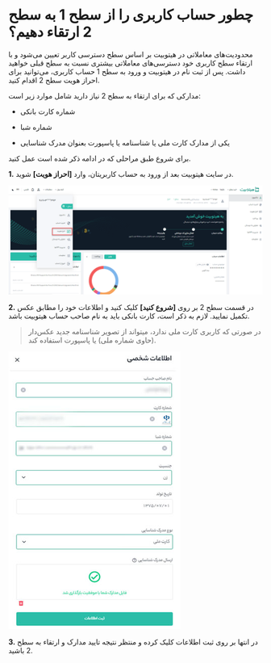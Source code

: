 # چطور حساب کاربری را از سطح 1 به سطح 2 ارتقاء دهیم؟

محدودیت‌های معاملاتی در هیتوبیت بر اساس سطح دسترسی کاربر تعیین می‌شود و با ارتقاء سطح کاربری خود دسترسی‌های معاملاتی بیشتری نسبت به سطح قبلی خواهید داشت. پس از ثبت نام در هیتوبیت و ورود به سطح 1 حساب کاربری، می‌توانید برای احراز هویت سطح 2 اقدام کنید.

مدارکی که برای ارتقاء به سطح 2 نیاز دارید شامل موارد زیر است:

-	شماره کارت بانکی
 
-	شماره شبا

-	یکی از مدارک کارت ملی یا شناسنامه یا پاسپورت بعنوان مدرک شناسایی

برای شروع طبق مراحلی که در ادامه ذکر شده است عمل کنید.

**1.** در سایت هیتوبیت بعد از ورود به حساب کاربریتان، وارد **[احراز هویت]** شوید.

![ارتقاء از سطح 1 به 2](HowToUpgradeFromLevel1To21.png)


**2.**  در قسمت سطح 2 بر روی **[شروع کنید]** کلیک کنید و اطلاعات خود را مطابق عکس تکمیل نمایید. لازم به ذکر است، کارت بانکی باید به نام صاحب حساب هیتوبیت باشد.

> در صورتی که کاربری کارت ملی ندارد، میتواند از تصویر شناسنامه جدید عکس‌دار (حاوی شماره ملی) یا پاسپورت استفاده کند.

![اطلاعات شخصی](HowToUpgradeFromLevel1To22.jpg)

**3.**  در انتها بر روی ثبت اطلاعات کلیک کرده و منتظر نتیجه تایید مدارک و ارتقاء به سطح 2 باشید. 

